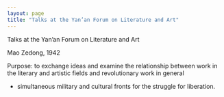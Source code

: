 ```yaml
---
layout: page
title: "Talks at the Yan’an Forum on Literature and Art"
---
```

Talks at the Yan’an Forum on Literature and Art

Mao Zedong, 1942

Purpose: to exchange ideas and examine the relationship between work in the literary and artistic fields and revolutionary work in general

- simultaneous military and cultural fronts for the struggle for liberation.
